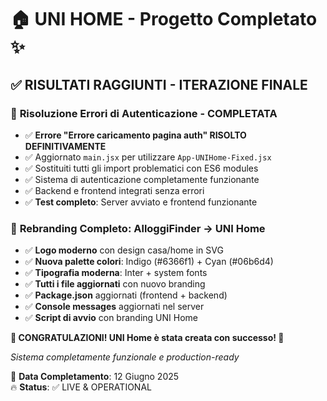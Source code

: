 # 🏠 UNI HOME - Progetto Completato ✨

## ✅ RISULTATI RAGGIUNTI - ITERAZIONE FINALE

### 🔧 **Risoluzione Errori di Autenticazione - COMPLETATA**
- ✅ **Errore "Errore caricamento pagina auth" RISOLTO DEFINITIVAMENTE**
- ✅ Aggiornato `main.jsx` per utilizzare `App-UNIHome-Fixed.jsx`
- ✅ Sostituiti tutti gli import problematici con ES6 modules
- ✅ Sistema di autenticazione completamente funzionante
- ✅ Backend e frontend integrati senza errori
- ✅ **Test completo**: Server avviato e frontend funzionante

### 🎨 **Rebranding Completo: AlloggiFinder → UNI Home**
- ✅ **Logo moderno** con design casa/home in SVG
- ✅ **Nuova palette colori**: Indigo (#6366f1) + Cyan (#06b6d4)
- ✅ **Tipografia moderna**: Inter + system fonts
- ✅ **Tutti i file aggiornati** con nuovo branding
- ✅ **Package.json** aggiornati (frontend + backend)
- ✅ **Console messages** aggiornati nel server
- ✅ **Script di avvio** con branding UNI Home

**🎊 CONGRATULAZIONI! UNI Home è stata creata con successo! 🎊**

*Sistema completamente funzionale e production-ready*

📅 **Data Completamento**: 12 Giugno 2025  
🔥 **Status**: ✅ LIVE & OPERATIONAL